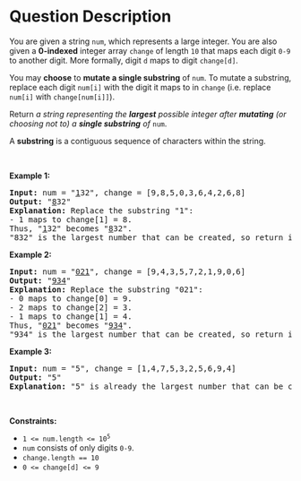 # Question Description

<p>You are given a string <code>num</code>, which represents a large integer. You are also given a <strong>0-indexed</strong> integer array <code>change</code> of length <code>10</code> that maps each digit <code>0-9</code> to another digit. More formally, digit <code>d</code> maps to digit <code>change[d]</code>.</p>

<p>You may <strong>choose</strong> to <b>mutate a single substring</b> of <code>num</code>. To mutate a substring, replace each digit <code>num[i]</code> with the digit it maps to in <code>change</code> (i.e. replace <code>num[i]</code> with <code>change[num[i]]</code>).</p>

<p>Return <em>a string representing the <strong>largest</strong> possible integer after <strong>mutating</strong> (or choosing not to) a <strong>single substring</strong> of </em><code>num</code>.</p>

<p>A <strong>substring</strong> is a contiguous sequence of characters within the string.</p>

<p>&nbsp;</p>
<p><strong>Example 1:</strong></p>

<pre>
<strong>Input:</strong> num = &quot;<u>1</u>32&quot;, change = [9,8,5,0,3,6,4,2,6,8]
<strong>Output:</strong> &quot;<u>8</u>32&quot;
<strong>Explanation:</strong> Replace the substring &quot;1&quot;:
- 1 maps to change[1] = 8.
Thus, &quot;<u>1</u>32&quot; becomes &quot;<u>8</u>32&quot;.
&quot;832&quot; is the largest number that can be created, so return it.
</pre>

<p><strong>Example 2:</strong></p>

<pre>
<strong>Input:</strong> num = &quot;<u>021</u>&quot;, change = [9,4,3,5,7,2,1,9,0,6]
<strong>Output:</strong> &quot;<u>934</u>&quot;
<strong>Explanation:</strong> Replace the substring &quot;021&quot;:
- 0 maps to change[0] = 9.
- 2 maps to change[2] = 3.
- 1 maps to change[1] = 4.
Thus, &quot;<u>021</u>&quot; becomes &quot;<u>934</u>&quot;.
&quot;934&quot; is the largest number that can be created, so return it.
</pre>

<p><strong>Example 3:</strong></p>

<pre>
<strong>Input:</strong> num = &quot;5&quot;, change = [1,4,7,5,3,2,5,6,9,4]
<strong>Output:</strong> &quot;5&quot;
<strong>Explanation:</strong> &quot;5&quot; is already the largest number that can be created, so return it.
</pre>

<p>&nbsp;</p>
<p><strong>Constraints:</strong></p>

<ul>
	<li><code>1 &lt;= num.length &lt;= 10<sup>5</sup></code></li>
	<li><code>num</code> consists of only digits <code>0-9</code>.</li>
	<li><code>change.length == 10</code></li>
	<li><code>0 &lt;= change[d] &lt;= 9</code></li>
</ul>
